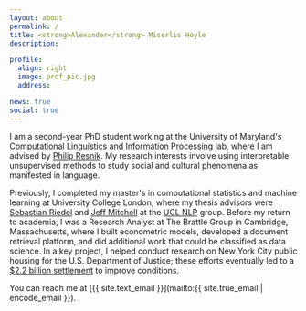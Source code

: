 ```yaml
---
layout: about
permalink: /
title: <strong>Alexander</strong> Miserlis Hoyle
description:

profile:
  align: right
  image: prof_pic.jpg
  address:

news: true
social: true
---
```


I am a second-year PhD student working at the University of Maryland's [Computational Linguistics and Information Processing](https://wiki.umiacs.umd.edu/clip/index.php/Main_Page) lab, where I am advised by [Philip Resnik](http://users.umiacs.umd.edu/~resnik/). My research interests involve using interpretable unsupervised methods to study social and cultural phenomena as manifested in language.

Previously, I completed my master's in computational statistics and machine learning at University College London, where my thesis advisors were [Sebastian Riedel](http://www.riedelcastro.org) and [Jeff Mitchell](http://www.bris.ac.uk/expsych/people/jeffrey-j-mitchell/overview.html) at the [UCL NLP](https://nlp.cs.ucl.ac.uk/) group. Before my return to academia, I was a Research Analyst at The Brattle Group in Cambridge, Massachusetts, where I built econometric models, developed a document retrieval platform, and did additional work that could be classified as data science. In a key project, I helped conduct research on New York City public housing for the U.S. Department of Justice; these efforts eventually led to a [$2.2 billion settlement](https://nypost.com/2018/06/11/city-settles-for-more-than-2b-with-nycha-over-horrendous-living-conditions/) to improve conditions.

You can reach me at [{{ site.text_email }}](mailto:{{ site.true_email | encode_email }}).
